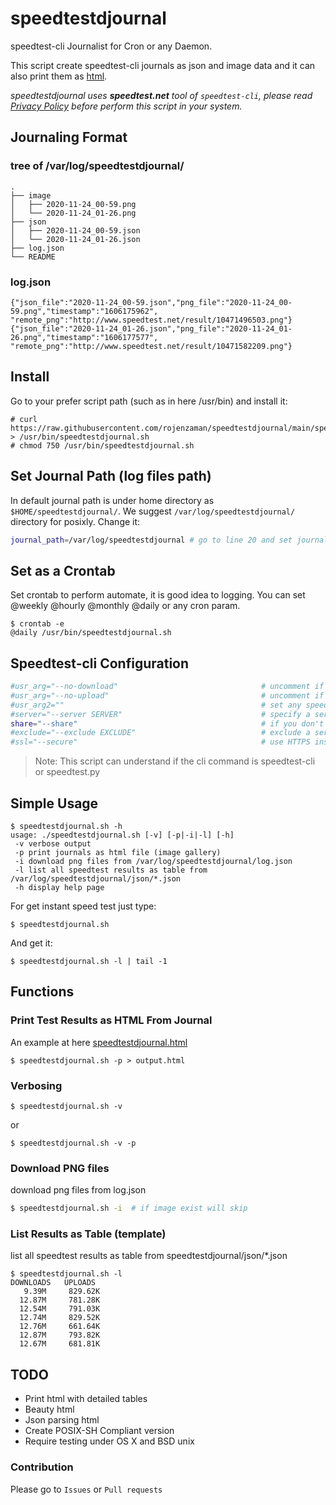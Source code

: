 # speedtestdjournal
speedtest-cli Journalist for Cron or any Daemon.

This script create speedtest-cli journals as json and image data and it can also print them as [html](https://rojenzaman.github.io/speedtestdjournal.html).

*speedtestdjournal uses **speedtest.net** tool of `speedtest-cli`, please read [Privacy Policy](https://www.speedtest.net/about/privacy) before perform this script in your system.*

## Journaling Format

### tree of /var/log/speedtestdjournal/

```
.
├── image
│   ├── 2020-11-24_00-59.png
│   └── 2020-11-24_01-26.png
├── json
│   ├── 2020-11-24_00-59.json
│   └── 2020-11-24_01-26.json
├── log.json
└── README

```

### log.json

```
{"json_file":"2020-11-24_00-59.json","png_file":"2020-11-24_00-59.png","timestamp":"1606175962", "remote_png":"http://www.speedtest.net/result/10471496503.png"}
{"json_file":"2020-11-24_01-26.json","png_file":"2020-11-24_01-26.png","timestamp":"1606177577", "remote_png":"http://www.speedtest.net/result/10471582209.png"}
```


## Install

Go to your prefer script path (such as in here /usr/bin) and install it:
```
# curl https://raw.githubusercontent.com/rojenzaman/speedtestdjournal/main/speedtestdjournal.sh > /usr/bin/speedtestdjournal.sh
# chmod 750 /usr/bin/speedtestdjournal.sh
```


## Set Journal Path (log files path)
In default journal path is under home directory as `$HOME/speedtestdjournal/`. We suggest `/var/log/speedtestdjournal/` directory for posixly.
Change it:
```bash
journal_path=/var/log/speedtestdjournal # go to line 20 and set journal_path string to /var/log/speedtestdjournal
```

## Set as a Crontab
Set crontab to perform automate, it is good idea to logging. 
You can set @weekly @hourly @monthly @daily or any cron param.
```
$ crontab -e
@daily /usr/bin/speedtestdjournal.sh
```


## Speedtest-cli Configuration
```bash
#usr_arg="--no-download"                                # uncomment if you want do not perform download test
#usr_arg="--no-upload"                                  # uncomment if you want do not perform upload test
#usr_arg2=""                                            # set any speedtest-cli argument if you want
#server="--server SERVER"                               # specify a server ID to test against.
share="--share"                                         # if you don't want create image files from speedtest.net uncomment this
#exclude="--exclude EXCLUDE"                            # exclude a server from selection. Can be supplied multiple times
#ssl="--secure"                                         # use HTTPS instead of HTTP when communicating with speedtest.net operated servers
```
> Note: This script can understand if the cli command is speedtest-cli or speedtest.py


## Simple Usage

```
$ speedtestdjournal.sh -h
usage: ./speedtestdjournal.sh [-v] [-p|-i|-l] [-h]
 -v	verbose output
 -p	print journals as html file (image gallery)
 -i	download png files from /var/log/speedtestdjournal/log.json
 -l	list all speedtest results as table from /var/log/speedtestdjournal/json/*.json
 -h	display help page
```

For get instant speed test just type:

```
$ speedtestdjournal.sh
```
And get it:

```
$ speedtestdjournal.sh -l | tail -1
```


## Functions


### Print Test Results as HTML From Journal
An example at here [speedtestdjournal.html](https://rojenzaman.github.io/speedtestdjournal.html)
```
$ speedtestdjournal.sh -p > output.html
```


### Verbosing
```
$ speedtestdjournal.sh -v
```
or

```
$ speedtestdjournal.sh -v -p
```

### Download PNG files

download png files from log.json

```bash
$ speedtestdjournal.sh -i  # if image exist will skip
```

### List Results as Table (template)

list all speedtest results as table from speedtestdjournal/json/*.json

```
$ speedtestdjournal.sh -l
DOWNLOADS	UPLOADS
   9.39M	 829.62K
  12.87M	 781.28K
  12.54M	 791.03K
  12.74M	 829.52K
  12.76M	 661.64K
  12.87M	 793.82K
  12.67M	 681.81K
```

## TODO
* Print html with detailed tables
* Beauty html
* Json parsing html
* Create POSIX-SH Compliant version
* Require testing under OS X and BSD unix

### Contribution
Please go to `Issues` or `Pull requests`
